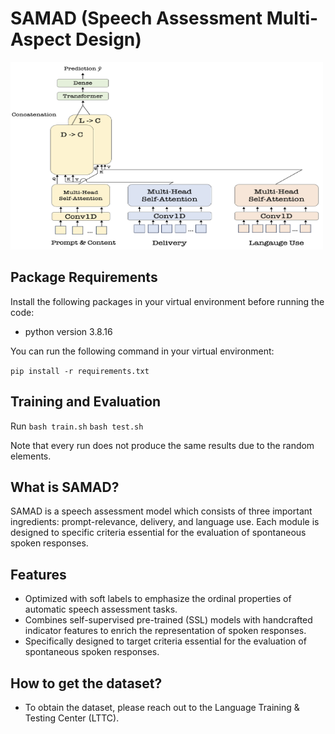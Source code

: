 # SAMAD (Speech Assessment Multi-Aspect Design)
<img src="/icon/SAMAD.png" alt="" width="500" height="300">

## Package Requirements

Install the following packages in your virtual environment before running the code:

- python version 3.8.16

You can run the following command in your virtual environment:

```pip install -r requirements.txt```
	

## Training and Evaluation

Run
```bash train.sh```
```bash test.sh```

Note that every run does not produce the same results due to the random elements.


## What is SAMAD?
SAMAD is a speech assessment model which consists of three important ingredients: prompt-relevance, delivery, and language use. Each module is designed to specific criteria essential for the evaluation of spontaneous spoken responses.


## Features
* Optimized with soft labels to emphasize the ordinal properties of automatic speech assessment tasks.
* Combines self-supervised pre-trained (SSL) models with handcrafted indicator features to enrich the representation of spoken responses.
* Specifically designed to target criteria essential for the evaluation of spontaneous spoken responses.

## How to get the dataset?
* To obtain the dataset, please reach out to the Language Training & Testing Center (LTTC).

